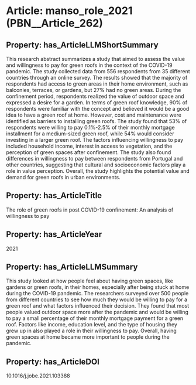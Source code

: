# Article: __manso_role_2021__ (PBN__Article_262)

## Property: has_ArticleLLMShortSummary

This research abstract summarizes a study that aimed to assess the value and willingness to pay for green roofs in the context of the COVID-19 pandemic. The study collected data from 556 respondents from 35 different countries through an online survey. The results showed that the majority of respondents had access to green areas in their home environment, such as balconies, terraces, or gardens, but 27% had no green areas. During the confinement period, respondents realized the value of outdoor space and expressed a desire for a garden. In terms of green roof knowledge, 90% of respondents were familiar with the concept and believed it would be a good idea to have a green roof at home. However, cost and maintenance were identified as barriers to installing green roofs. The study found that 53% of respondents were willing to pay 0.1%-2.5% of their monthly mortgage installment for a medium-sized green roof, while 54% would consider investing in a larger green roof. The factors influencing willingness to pay included household income, interest in access to vegetation, and the perception of green spaces after confinement. The study also found differences in willingness to pay between respondents from Portugal and other countries, suggesting that cultural and socioeconomic factors play a role in value perception. Overall, the study highlights the potential value and demand for green roofs in urban environments.

## Property: has_ArticleTitle

The role of green roofs in post COVID-19 confinement: An analysis of willingness to pay

## Property: has_ArticleYear

2021

## Property: has_ArticleLLMSummary

This study looked at how people feel about having green spaces, like gardens or green roofs, in their homes, especially after being stuck at home during the COVID-19 pandemic. The researchers surveyed over 500 people from different countries to see how much they would be willing to pay for a green roof and what factors influenced their decision. They found that most people valued outdoor space more after the pandemic and would be willing to pay a small percentage of their monthly mortgage payment for a green roof. Factors like income, education level, and the type of housing they grew up in also played a role in their willingness to pay. Overall, having green spaces at home became more important to people during the pandemic.

## Property: has_ArticleDOI

10.1016/j.jobe.2021.103388

